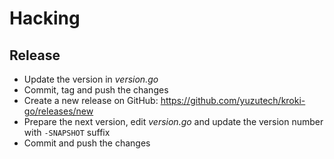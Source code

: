 # Hacking

## Release

- Update the version in _version.go_
- Commit, tag and push the changes
- Create a new release on GitHub: https://github.com/yuzutech/kroki-go/releases/new
- Prepare the next version, edit _version.go_ and update the version number with `-SNAPSHOT` suffix
- Commit and push the changes
